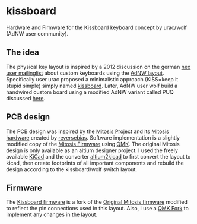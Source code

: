# kissboard
Hardware and Firmware for the Kissboard keyboard concept by urac/wolf (AdNW user community).

## The idea
The physical key layout is inspired by a 2012 discussion on the german [neo user mailinglist](http://narkive.com/9UhJnT14) about custom keyboards using the [AdNW layout](http://www.adnw.de/). Specifically user urac proposed a minimalistic approach (KISS=keep it stupid simple) simply named [kissboard](https://docs.google.com/document/d/1TQ_BZYoZRW-ZFIaiolPAr9yNul6SBKypeA4ataw5Tz4/edit). Later, AdNW user wolf build a handwired custom board using a modified AdNW variant called PUQ discussed [here](https://groups.google.com/forum/#!topic/adnw/NdMOlERoFa4).

## PCB design
The PCB design was inspired by the [Mitosis Project](https://imgur.com/a/mwTFj) and its [Mitosis hardware](https://github.com/reversebias/mitosis-hardware) created by [reversebias](https://github.com/reversebias). Software implementation is a slightly modified copy of the [Mitosis Firmware](https://github.com/reversebias/mitosis) using [QMK](https://github.com/qmk/qmk_firmware/tree/master/keyboards/mitosis). The original Mitosis design is only available as an altium designer project. I used the freely available [KiCad](http://kicad-pcb.org/) and the converter [altium2kicad](https://github.com/thesourcerer8/altium2kicad) to first convert the layout to kicad, then create footprints of all important components and rebuild the design according to the kissboard/wolf switch layout.

## Firmware
The [Kissboard firmware](https://github.com/fhtagnn/mitosis) is a fork of the [Original Mitosis firmware](https://github.com/reversebias/mitosis) modified to reflect the pin connections used in this layout. Also, I use a [QMK Fork](https://github.com/fhtagnn/qmk_firmware) to implement any changes in the layout.

